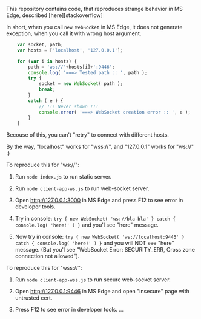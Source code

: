 This repository contains code, that reproduces strange behavior in MS
Edge, described [here][stackoverflow]

In short, when you call `new WebSocket` in MS Edge, it does not
generate exception, when you call it with wrong host argument.

```javascript
    var socket, path;
    var hosts = ['localhost', '127.0.0.1'];

    for (var i in hosts) {
        path = 'ws://'+hosts[i]+':9446';
        console.log( '===> Tested path :: ', path );
        try {
            socket = new WebSocket( path );
            break;
        }
        catch ( e ) {
            // !!! Never shown !!!
            console.error( '===> WebSocket creation error :: ', e );
        }
    }
```

Becouse of this, you can't "retry" to connect with different hosts.

By the way, "localhost" works for "wss://", and "127.0.0.1" works for
"ws://" :)


To reproduce this for "ws://":
1. Run `node index.js` to run static server.

2. Run `node client-app-ws.js` to run web-socket server.

3. Open http://127.0.0.1:3000 in MS Edge and press F12 to see error in
   developer tools.

4. Try in console: ```try { new WebSocket( 'ws://bla-bla' } catch { console.log( 'here!' ) }```
   and you'l see "here" message.

5. Now try in console: ```try { new WebSocket( 'ws://localhost:9446' } catch { console.log( 'here!' ) }```
   and you will NOT see "here" message.
   (But you'l see "WebSocket Error: SECURITY_ERR, Cross zone connection not allowed").


To reproduce this for "wss://":
1. Run `node client-app-wss.js` to run secure web-socket server.

2. Open http://127.0.0.1:9446 in MS Edge and open "insecure" page with
   untrusted cert.

3. Press F12 to see error in developer tools.
...

[docs-image]: http://stackoverflow.com/questions/31541102/microsoft-edge-does-not-allow-localhost-loopback-for-websockets

